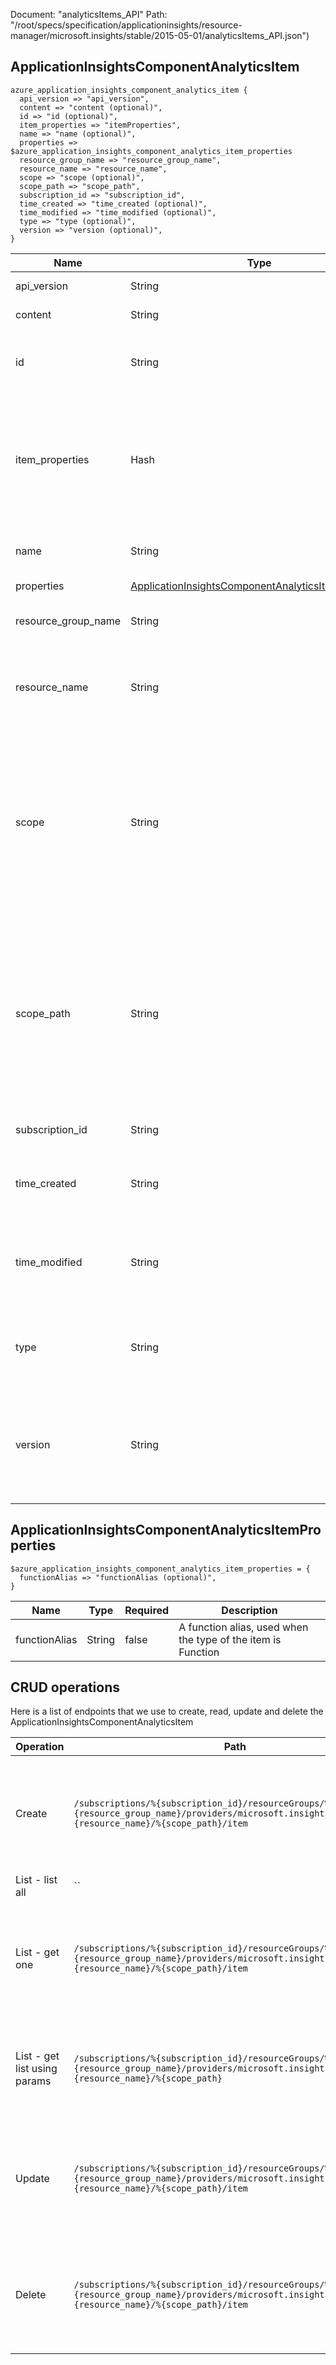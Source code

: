 Document: "analyticsItems_API"
Path: "/root/specs/specification/applicationinsights/resource-manager/microsoft.insights/stable/2015-05-01/analyticsItems_API.json")

## ApplicationInsightsComponentAnalyticsItem

```puppet
azure_application_insights_component_analytics_item {
  api_version => "api_version",
  content => "content (optional)",
  id => "id (optional)",
  item_properties => "itemProperties",
  name => "name (optional)",
  properties => $azure_application_insights_component_analytics_item_properties
  resource_group_name => "resource_group_name",
  resource_name => "resource_name",
  scope => "scope (optional)",
  scope_path => "scope_path",
  subscription_id => "subscription_id",
  time_created => "time_created (optional)",
  time_modified => "time_modified (optional)",
  type => "type (optional)",
  version => "version (optional)",
}
```

| Name        | Type           | Required       | Description       |
| ------------- | ------------- | ------------- | ------------- |
|api_version | String | true | Client Api Version. |
|content | String | false | The content of this item |
|id | String | false | Internally assigned unique id of the item definition. |
|item_properties | Hash | true | Properties that need to be specified to create a new item and add it to an Application Insights component. |
|name | String | false | The user-defined name of the item. |
|properties | [ApplicationInsightsComponentAnalyticsItemProperties](#applicationinsightscomponentanalyticsitemproperties) | false |  |
|resource_group_name | String | true | The name of the resource group. |
|resource_name | String | true | The name of the Application Insights component resource. |
|scope | String | false | Enum indicating if this item definition is owned by a specific user or is shared between all users with access to the Application Insights component. |
|scope_path | String | true | Enum indicating if this item definition is owned by a specific user or is shared between all users with access to the Application Insights component. |
|subscription_id | String | true | The Azure subscription ID. |
|time_created | String | false | Date and time in UTC when this item was created. |
|time_modified | String | false | Date and time in UTC of the last modification that was made to this item. |
|type | String | false | Enum indicating the type of the Analytics item. |
|version | String | false | This instance's version of the data model. This can change as new features are added. |
        
## ApplicationInsightsComponentAnalyticsItemProperties

```puppet
$azure_application_insights_component_analytics_item_properties = {
  functionAlias => "functionAlias (optional)",
}
```

| Name        | Type           | Required       | Description       |
| ------------- | ------------- | ------------- | ------------- |
|functionAlias | String | false | A function alias, used when the type of the item is Function |



## CRUD operations

Here is a list of endpoints that we use to create, read, update and delete the ApplicationInsightsComponentAnalyticsItem

| Operation | Path | Verb | Description | OperationID |
| ------------- | ------------- | ------------- | ------------- | ------------- |
|Create|`/subscriptions/%{subscription_id}/resourceGroups/%{resource_group_name}/providers/microsoft.insights/components/%{resource_name}/%{scope_path}/item`|Put|Adds or Updates a specific Analytics Item within an Application Insights component.|AnalyticsItem_Put|
|List - list all|``||||
|List - get one|`/subscriptions/%{subscription_id}/resourceGroups/%{resource_group_name}/providers/microsoft.insights/components/%{resource_name}/%{scope_path}/item`|Get|Gets a specific Analytics Items defined within an Application Insights component.|AnalyticsItem_Get|
|List - get list using params|`/subscriptions/%{subscription_id}/resourceGroups/%{resource_group_name}/providers/microsoft.insights/components/%{resource_name}/%{scope_path}`|Get|Gets a list of Analytics Items defined within an Application Insights component.|AnalyticsItem_List|
|Update|`/subscriptions/%{subscription_id}/resourceGroups/%{resource_group_name}/providers/microsoft.insights/components/%{resource_name}/%{scope_path}/item`|Put|Adds or Updates a specific Analytics Item within an Application Insights component.|AnalyticsItem_Put|
|Delete|`/subscriptions/%{subscription_id}/resourceGroups/%{resource_group_name}/providers/microsoft.insights/components/%{resource_name}/%{scope_path}/item`|Delete|Deletes a specific Analytics Items defined within an Application Insights component.|AnalyticsItem_Delete|